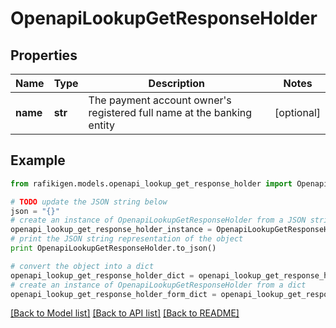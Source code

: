 # OpenapiLookupGetResponseHolder


## Properties
Name | Type | Description | Notes
------------ | ------------- | ------------- | -------------
**name** | **str** | The payment account owner&#39;s registered full name at the banking entity | [optional] 

## Example

```python
from rafikigen.models.openapi_lookup_get_response_holder import OpenapiLookupGetResponseHolder

# TODO update the JSON string below
json = "{}"
# create an instance of OpenapiLookupGetResponseHolder from a JSON string
openapi_lookup_get_response_holder_instance = OpenapiLookupGetResponseHolder.from_json(json)
# print the JSON string representation of the object
print OpenapiLookupGetResponseHolder.to_json()

# convert the object into a dict
openapi_lookup_get_response_holder_dict = openapi_lookup_get_response_holder_instance.to_dict()
# create an instance of OpenapiLookupGetResponseHolder from a dict
openapi_lookup_get_response_holder_form_dict = openapi_lookup_get_response_holder.from_dict(openapi_lookup_get_response_holder_dict)
```
[[Back to Model list]](../README.md#documentation-for-models) [[Back to API list]](../README.md#documentation-for-api-endpoints) [[Back to README]](../README.md)


